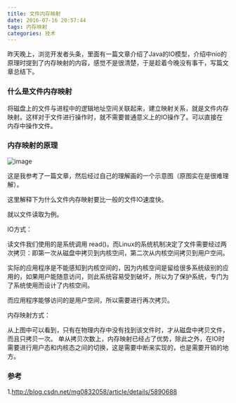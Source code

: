 ```yaml
---
title: 文件内存映射
date: 2016-07-16 20:57:44
tags: 内存映射
categories: 技术
---
```


昨天晚上，浏览开发者头条，里面有一篇文章介绍了Java的IO模型，介绍中nio的原理时提到了内存映射的内容，感觉不是很清楚，于是趁着今晚没有事干，写篇文章总结下。

<!--more-->

### 什么是文件内存映射

将磁盘上的文件与进程中的逻辑地址空间关联起来，建立映射关系，就是文件内存映射。这样对于文件进行操作时，就不需要普通意义上的IO操作了。可以直接在内存中操作文件。


### 内存映射的原理

![image](http://o8ahjnaal.bkt.clouddn.com/%E5%86%85%E5%AD%98%E6%98%A0%E5%B0%84.png)

这是我参考了一篇文章，然后经过自己的理解画的一个示意图（原图实在是很难理解）。

这里解释下为什么文件内存映射要比一般的文件IO速度快。

就以文件读取为例。

IO方式： 

读文件我们使用的是系统调用 read()。而Linux的系统机制决定了文件需要经过两次拷贝：即第一次从磁盘中拷贝到内核空间，第二次从内核空间拷贝到用户空间。

实际的应用程序是不能感知到内核空间的，因为内核空间是留给很多系统级别的应用的，如果用户能随意访问，则此系统容易受到破坏，所以为了保护系统，专门为了系统使用而设计了内核空间。

而应用程序能够访问的是用户空间，所以需要进行再次拷贝。

内存映射方式：

从上图中可以看到，只有在物理内存中没有找到该文件时，才从磁盘中拷贝文件，而且只拷贝一次。
单从拷贝次数上，内存映射已经占了优势，除此之外，在IO时需要进行用户态和内核态之间的切换，这是需要中断来实现的，也是需要开销的地方。


### 参考

1.http://blog.csdn.net/mg0832058/article/details/5890688

